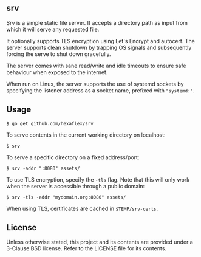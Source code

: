 ## srv

Srv is a simple static file server. It accepts a directory path as input
from which it will serve any requested file.

It optionally supports TLS encryption using Let's Encrypt and autocert.
The server supports clean shutdown by trapping OS signals and subsequently
forcing the serve to shut down gracefully.

The server comes with sane read/write and idle timeouts to ensure safe
behaviour when exposed to the internet.

When run on Linux, the server supports the use of systemd sockets by specifying
the listener address as a socket name, prefixed with `"systemd:"`.


## Usage

    $ go get github.com/hexaflex/srv


To serve contents in the current working directory on localhost:

    $ srv

To serve a specific directory on a fixed address/port:

    $ srv -addr ":8080" assets/

To use TLS encryption, specify the `-tls` flag. Note that this will only work
when the server is accessible through a public domain:

    $ srv -tls -addr "mydomain.org:8080" assets/

When using TLS, certificates are cached in `$TEMP/srv-certs`.


## License

Unless otherwise stated, this project and its contents are provided under a 3-Clause BSD license.
Refer to the LICENSE file for its contents.